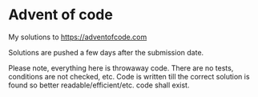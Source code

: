 # Advent of code

My solutions to https://adventofcode.com

Solutions are pushed a few days after the submission date.

Please note, everything here is throwaway code. There are no tests, conditions are not checked, etc.
Code is written till the correct solution is found so better readable/efficient/etc. code shall exist.
